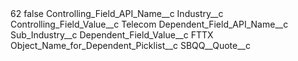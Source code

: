 <?xml version="1.0" encoding="UTF-8"?>
<CustomMetadata xmlns="http://soap.sforce.com/2006/04/metadata" xmlns:xsi="http://www.w3.org/2001/XMLSchema-instance" xmlns:xsd="http://www.w3.org/2001/XMLSchema">
    <label>62</label>
    <protected>false</protected>
    <values>
        <field>Controlling_Field_API_Name__c</field>
        <value xsi:type="xsd:string">Industry__c</value>
    </values>
    <values>
        <field>Controlling_Field_Value__c</field>
        <value xsi:type="xsd:string">Telecom</value>
    </values>
    <values>
        <field>Dependent_Field_API_Name__c</field>
        <value xsi:type="xsd:string">Sub_Industry__c</value>
    </values>
    <values>
        <field>Dependent_Field_Value__c</field>
        <value xsi:type="xsd:string">FTTX</value>
    </values>
    <values>
        <field>Object_Name_for_Dependent_Picklist__c</field>
        <value xsi:type="xsd:string">SBQQ__Quote__c</value>
    </values>
</CustomMetadata>
